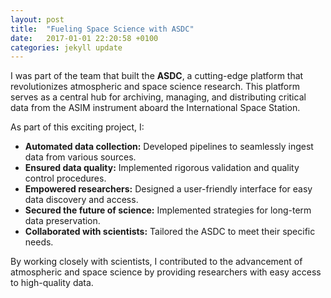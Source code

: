 ```yaml
---
layout: post
title:  "Fueling Space Science with ASDC"
date:   2017-01-01 22:20:58 +0100
categories: jekyll update
---
```





I was part of the team that built the **ASDC**, a cutting-edge platform that revolutionizes atmospheric and space science research. This platform serves as a central hub for archiving, managing, and distributing critical data from the ASIM instrument aboard the International Space Station. 

As part of this exciting project, I:

* **Automated data collection:** Developed pipelines to seamlessly ingest data from various sources.
* **Ensured data quality:** Implemented rigorous validation and quality control procedures.
* **Empowered researchers:** Designed a user-friendly interface for easy data discovery and access.
* **Secured the future of science:** Implemented strategies for long-term data preservation.
* **Collaborated with scientists:** Tailored the ASDC to meet their specific needs. 

By working closely with scientists, I contributed to the advancement of atmospheric and space science by providing researchers with easy access to high-quality data. 


